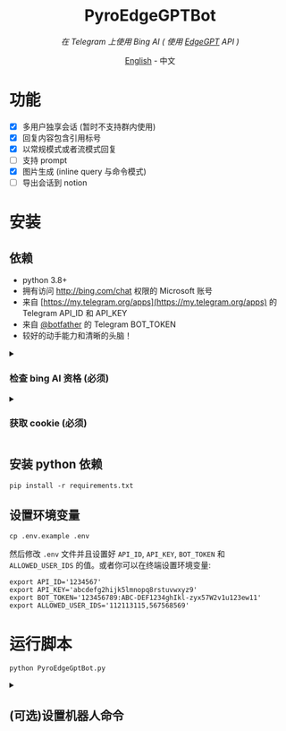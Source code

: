 <div align="center">

# PyroEdgeGPTBot
_在 Telegram 上使用 Bing AI ( 使用 [EdgeGPT](https://github.com/acheong08/EdgeGPT) API )_

<a href="./README.md">English</a> -
<a>中文</a>

</div>

# 功能
- [x] 多用户独享会话 (暂时不支持群内使用)
- [x] 回复内容包含引用标号
- [x] 以常规模式或者流模式回复
- [ ] 支持 prompt
- [x] 图片生成 (inline query 与命令模式)
- [ ] 导出会话到 notion

# 安装
## 依赖
* python 3.8+
* 拥有访问 http://bing.com/chat 权限的 Microsoft 账号
* 来自 [https://my.telegram.org/apps](https://my.telegram.org/apps) 的 Telegram API_ID 和 API_KEY
* 来自 [@botfather](https://t.me/botfather) 的 Telegram BOT_TOKEN
* 较好的动手能力和清晰的头脑！


<details>
  <summary>

### 检查 bing AI 资格 (必须)

  </summary>

- 安装最新版本 Microsoft Edge
- 或者，你可以使用任何浏览器，并将用户代理设置为看起来像你正在使用 Edge。你可以使用像 “User-Agent Switcher and Manager” 这样的扩展轻松实现这一点， [Chrome](https://chrome.google.com/webstore/detail/user-agent-switcher-and-m/bhchdcejhohfmigjafbampogmaanbfkg) 与 [Firefox](https://addons.mozilla.org/en-US/firefox/addon/user-agent-string-switcher/) 插件地址.
- 打开 [bing.com/chat](https://bing.com/chat)
- 如果你看到了“聊天”，说明你具备资格

</details>



<details>
  <summary>

### 获取 cookie (必须)

  </summary>

- 安装 cookie editor 插件，[Chrome](https://chrome.google.com/webstore/detail/cookie-editor/hlkenndednhfkekhgcdicdfddnkalmdm) , [Firefox](https://addons.mozilla.org/en-US/firefox/addon/cookie-editor/) 与 [Edge](https://microsoftedge.microsoft.com/addons/detail/cookieeditor/neaplmfkghagebokkhpjpoebhdledlfi) 商店地址
- 前往 [`bing.com`](https://bing.com/)
- 打开插件
- 点击右下角 "Export", 然后点 "Export as JSON" (这将把 cookies 复制到剪贴板)
- 将你的 cookies 粘贴到 `./cookie.json` (文件名取决于你在 `.env` 中的设置)

</details>


## 安装 python 依赖
```shell
pip install -r requirements.txt
```

## 设置环境变量
```shell
cp .env.example .env
```
然后修改 `.env` 文件并且设置好 `API_ID`, `API_KEY`, `BOT_TOKEN` 和 `ALLOWED_USER_IDS` 的值。或者你可以在终端设置环境变量:
```shell
export API_ID='1234567'
export API_KEY='abcdefg2hijk5lmnopq8rstuvwxyz9'
export BOT_TOKEN='123456789:ABC-DEF1234ghIkl-zyx57W2v1u123ew11'
export ALLOWED_USER_IDS='112113115,567568569'
```

# 运行脚本
```shell
python PyroEdgeGptBot.py
```


<details>
  <summary>

## (可选)设置机器人命令

  </summary>

- 联系 [@botfather](https://t.me/botfather)
- 发送命令 `/mybots` 然后选择你的机器人再点击 `Edit Bot` -> `Edit Commands`
- 复制粘贴底下内容再发送.
```
start - 开始
help - 帮助
reset - 重置
new - 新会话
switch - 切换聊天模式
interval - 设置修改消息间隔
suggest_mode - 建议消息模式
image_gen - 图片生成
```

</details>

